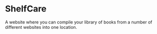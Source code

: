 # ShelfCare
A website where you can compile your library of books from a number of different websites into one location.
